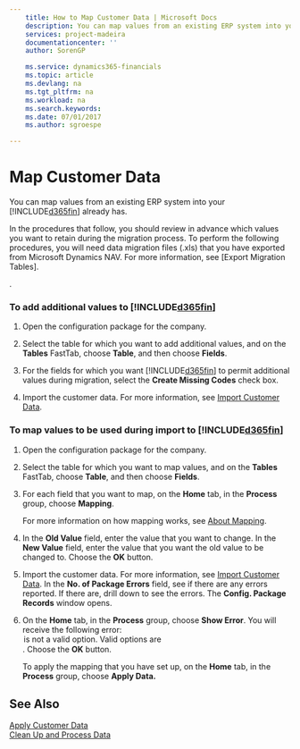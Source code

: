 ```yaml
---
    title: How to Map Customer Data | Microsoft Docs
    description: You can map values from an existing ERP system into your Business Central already has.
    services: project-madeira
    documentationcenter: ''
    author: SorenGP

    ms.service: dynamics365-financials
    ms.topic: article
    ms.devlang: na
    ms.tgt_pltfrm: na
    ms.workload: na
    ms.search.keywords:
    ms.date: 07/01/2017
    ms.author: sgroespe

---
```

# Map Customer Data
You can map values from an existing ERP system into your [!INCLUDE[d365fin](includes/d365fin_md.md)] already has.  

In the procedures that follow, you should review in advance which values you want to retain during the migration process. To perform the following procedures, you will need data migration files (.xls) that you have exported from Microsoft Dynamics NAV. For more information, see [Export Migration Tables].

.  

### To add additional values to [!INCLUDE[d365fin](includes/d365fin_md.md)]  

1.  Open the configuration package for the company.  

2.  Select the table for which you want to add additional values, and on the **Tables** FastTab, choose **Table**, and then choose **Fields**.  

3.  For the fields for which you want [!INCLUDE[d365fin](includes/d365fin_md.md)] to permit additional values during migration, select the **Create Missing Codes** check box.  

4.  Import the customer data. For more information, see [Import Customer Data](admin-how-to-import-customer-data.md).  

### To map values to be used during import to [!INCLUDE[d365fin](includes/d365fin_md.md)]  

1.  Open the configuration package for the company.  

2.  Select the table for which you want to map values, and on the **Tables** FastTab, choose **Table**, and then choose **Fields**.  

3.  For each field that you want to map, on the **Home** tab, in the **Process** group, choose **Mapping**.  

     For more information on how mapping works, see [About Mapping](admin-about-mapping.md).  

4.  In the **Old Value** field, enter the value that you want to change. In the **New Value** field, enter the value that you want the old value to be changed to. Choose the **OK** button.  

5.  Import the customer data. For more information, see [Import Customer Data](admin-how-to-import-customer-data.md). In the **No. of Package Errors** field, see if there are any errors reported. If there are, drill down to see the errors. The **Config. Package Records** window opens.  

6.  On the **Home** tab, in the **Process** group, choose **Show Error**. You will receive the following error: **<option> is not a valid option. Valid options are <valid option list>**. Choose the **OK** button.  

     To apply the mapping that you have set up, on the **Home** tab, in the **Process** group, choose **Apply Data.**  

## See Also  

 [Apply Customer Data](admin-how-to-apply-customer-data.md)   
 [Clean Up and Process Data](admin-how-to-clean-up-and-process-data.md)   
